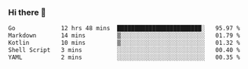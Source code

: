 ### Hi there 👋

<!--
**yeya24/yeya24** is a ✨ _special_ ✨ repository because its `README.md` (this file) appears on your GitHub profile.

Here are some ideas to get you started:

- 🔭 I’m currently working on ...
- 🌱 I’m currently learning ...
- 👯 I’m looking to collaborate on ...
- 🤔 I’m looking for help with ...
- 💬 Ask me about ...
- 📫 How to reach me: ...
- 😄 Pronouns: ...
- ⚡ Fun fact: ...
-->

<!--START_SECTION:waka-->

```txt
Go             12 hrs 48 mins  ████████████████████████░   95.97 %
Markdown       14 mins         ▒░░░░░░░░░░░░░░░░░░░░░░░░   01.79 %
Kotlin         10 mins         ▒░░░░░░░░░░░░░░░░░░░░░░░░   01.32 %
Shell Script   3 mins          ░░░░░░░░░░░░░░░░░░░░░░░░░   00.40 %
YAML           2 mins          ░░░░░░░░░░░░░░░░░░░░░░░░░   00.35 %
```

<!--END_SECTION:waka-->
